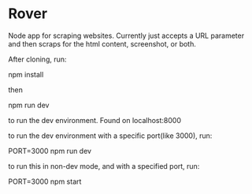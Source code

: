 # Rover

Node app for scraping websites. Currently just accepts a URL parameter and then scraps for the html content, screenshot, or both.

After cloning, run:

npm install

then

npm run dev

to run the dev environment. Found on localhost:8000

to run the dev environment with a specific port(like 3000), run:

PORT=3000 npm run dev

to run this in non-dev mode, and with a specified port, run:

PORT=3000 npm start

